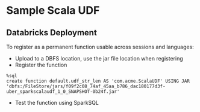 # Sample Scala UDF

## Databricks Deployment

To register as a permanent function usable across sessions and languages:
- Upload to a DBFS location, use the jar file location when registering
- Register the function 

```
%sql
create function default.udf_str_len AS 'com.acme.ScalaUDF' USING JAR 'dbfs:/FileStore/jars/f09f2c08_74af_45aa_b786_dac180177d3f-uber_sparkscalaudf_1_0_SNAPSHOT-0b24f.jar'
```

- Test the function using SparkSQL
